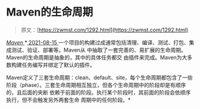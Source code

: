 <!--yml
category: 未分类
date: 0001-01-01 00:00:00
--->

# Maven的⽣命周期

> 原文：[https://zwmst.com/1292.html](https://zwmst.com/1292.html)

   [ *Maven* ](https://zwmst.com/maven)*[ <time datetime="2021-08-15T10:58:06+08:00"> 2021-08-15 </time> ](https://zwmst.com/1292.html)  一个项目的构建过成通常包括清理、编译、测试、打包、集成测试、验证、部署等。Maven从 中抽取了一套完善的、易扩展的生命周期。Maven的生命周期是抽象的，其中的具体任务都交 由插件来完成。Maven为大多数构建任务编写并绑定了默认的插件。

Maven定义了三套生命周期：clean、default、site，每个生命周期都包含了一些阶段（phase）。三套生命周期相互独立，但各个生命周期中的阶段却是有顺序的，且后面的夹断 依赖于前面的阶段。执行某个阶段时，其前面的阶段会依顺序执行，但不会触发另外两套生命 周期中的任何阶段。*